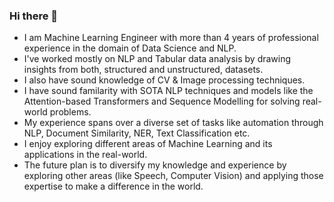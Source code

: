 ### Hi there 👋

- I am Machine Learning Engineer with more than 4 years of professional experience in the domain of Data Science and NLP.
- I've worked mostly on NLP and Tabular data analysis by drawing insights from both, structured and unstructured, datasets.
- I also have sound knowledge of CV & Image processing techniques.
- I have sound familarity with SOTA NLP techniques and models like the Attention-based Transformers and Sequence Modelling for solving real-world problems. 
- My experience spans over a diverse set of tasks like automation through NLP, Document Similarity, NER, Text Classification etc. 
- I enjoy exploring different areas of Machine Learning and its applications in the real-world.
- The future plan is to diversify my knowledge and experience by exploring other areas (like Speech, Computer Vision) and applying those expertise to make a difference in the world.

<!--
**uahmad235/uahmad235** is a ✨ _special_ ✨ repository because its `README.md` (this file) appears on your GitHub profile.

Here are some ideas to get you started:

- 🔭 I’m currently working on ...
- 🌱 I’m currently learning ...
- 👯 I’m looking to collaborate on ...
- 🤔 I’m looking for help with ...
- 💬 Ask me about ...
- 📫 How to reach me: ...
- 😄 Pronouns: ...
- ⚡ Fun fact: ...
-->

